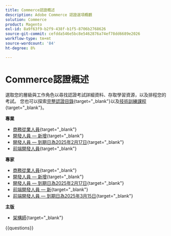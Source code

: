 ```yaml
---
title: Commerce認證概述
description: Adobe Commerce 認證選項概觀
solution: Commerce
product: Magento
exl-id: 8a9f63f9-b2f9-438f-b1f5-8706b2768626
source-git-commit: cefdda546e5bc8e5462876a74ef78dd6689e2026
workflow-type: tm+mt
source-wordcount: '84'
ht-degree: 8%

---
```


# Commerce認證概述

選取您的層級與工作角色以尋找認證考試詳細資料、存取學習資源，以及排程您的考試。 您也可以探索[完整認證目錄](https://certification.adobe.com/certifications){target="_blank"}以及[技術訓練課程](https://certification.adobe.com/courses/?/courses){target="_blank"}。

**專業**

* [商務從業人員](https://certification.adobe.com/certification/business-practitioner-professional){target="_blank"} <!--AD0-E712-->
* [開發人員 — 新增](https://certification.adobe.com/certification/adobe-commerce-developer-professional-v2){target="_blank"} <!--AD0-E724-->
* [開發人員 — 到期日為2025年2月17日](https://certification.adobe.com/certification/commerce-developer-professional){target="_blank"} <!--AD0-E717-->
* [前端開發人員](https://certification.adobe.com/certification/front-end-developer-professional){target="_blank"} <!--AD0-E721-->

**專家**

* [商務從業人員](https://certification.adobe.com/certification/adobe-commerce-business-practitioner-expert){target="_blank"} <!--AD0-E708-->
* [開發人員 — 新增](https://certification.adobe.com/certification/adobe-commerce-developer-expert-v2){target="_blank"} <!--AD0-E716-->
* [開發人員 — 到期日為2025年2月17日](https://certification.adobe.com/certification/adobe-commerce-developer-expert){target="_blank"} <!--AD0-E716-->
* [前端開發人員 — 新](https://certification.adobe.com/certification/front-end-developer-expert-v2){target="_blank"} <!--AD0-E727-->
* [前端開發人員 — 到期日為2025年3月15日](https://certification.adobe.com/certification/front-end-developer-expert){target="_blank"} <!--AD0-E720-->

**主版**

* [架構師](https://certification.adobe.com/certification/commerce-architect-master){target="_blank"} <!--AD0-E722-->

{{questions}}

